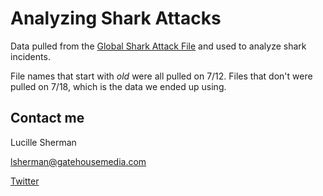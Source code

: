 # Analyzing Shark Attacks

Data pulled from the [Global Shark Attack File](https://watersgeo.epa.gov/BEACON2/reports.html) and used to analyze shark incidents. 

File names that start with *old* were all pulled on 7/12. Files that don't were pulled on 7/18, which is the data we ended up using. 

## Contact me

Lucille Sherman

lsherman@gatehousemedia.com

[Twitter](https://twitter.com/_lucysherman)

